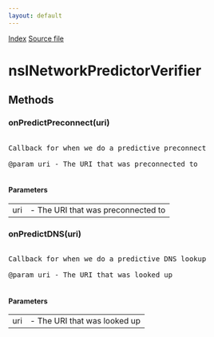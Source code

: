 ```yaml
---
layout: default
---
```

<div id='links'><a href="../index.html">Index</a>
<a href="http://dxr.mozilla.org/mozilla-central/source/netwerk/base/public/nsINetworkPredictorVerifier.idl">Source file</a>
</div>

# nsINetworkPredictorVerifier #

## Methods ##

### onPredictPreconnect(uri) ###
<pre>  
Callback for when we do a predictive preconnect  
  
@param uri - The URI that was preconnected to  
  
</pre>
#### Parameters ####

<table>

<tr>
<td>uri</td>
<td>- The URI that was preconnected to  
</td>
</tr>

</table>

### onPredictDNS(uri) ###
<pre>  
Callback for when we do a predictive DNS lookup  
  
@param uri - The URI that was looked up  
  
</pre>
#### Parameters ####

<table>

<tr>
<td>uri</td>
<td>- The URI that was looked up  
</td>
</tr>

</table>

